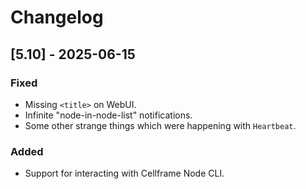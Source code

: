 # Changelog

## [5.10] - 2025-06-15

### Fixed
- Missing `<title>` on WebUI.
- Infinite "node-in-node-list" notifications.
- Some other strange things which were happening with `Heartbeat`.

### Added
- Support for interacting with Cellframe Node CLI.